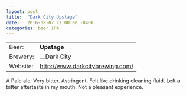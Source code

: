 ```yaml
---
layout: post
title:  "Dark City Upstage"
date:   2016-08-07 22:00:00 -0400
categories: beer IPA
---
```


|   |   |
|---|---|
| Beer: | __Upstage__ |
| Brewery: | __Dark City |
| Website: | <http://www.darkcitybrewing.com/> |

A Pale ale. Very bitter. Astringent. Felt like drinking cleaning fluid. Left a bitter aftertaste in my mouth. Not a pleasant experience.
